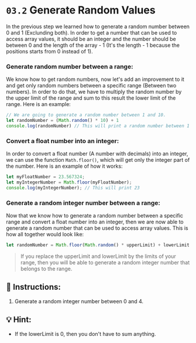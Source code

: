 # `03.2` Generate Random Values

In the previous step we learned how to generate a random number between 0 and 1 (Exclunding both). In order to get a number that can be used to access array values, it should be an integer and the number should be between 0 and the length of the array - 1 (It's the length - 1 because the positions starts from 0 instead of 1).

### Generate random number between a range:

We know how to get random numbers, now let's add an improvement to it and get only random numbers between a specific range (Between two numbers). In order to do that, we have to multiply the random number by the upper limit of the range and sum to this result the lower limit of the range. Here is an example:

```js
// We are going to generate a random number between 1 and 10.
let randomNumber = (Math.random() * 10) + 1
console.log(randomNumber) // This will print a random number between 1 and 10 but with decimals. e.g.: 3.435
```

### Convert a float number into an integer:

In order to convert a float number (A number with decimals) into an integer, we can use the function `Math.floor()`, which will get only the integer part of the number. Here is an example of how it works:

```js
let myFloatNumber = 23.567324;
let myIntegerNumber = Math.floor(myFloatNumber);
console.log(myIntegerNumber); // This will print 23
```

### Generate a random integer number between a range:

Now that we know how to generate a random number between a specific range and convert a float number into an integer, then we are now able to generate a random number that can be used to access array values. This is how all together would look like:

```js
let randomNumber = Math.floor(Math.random() * upperLimit) + lowerLimit
```

> If you replace the upperLimit and lowerLimit by the limits of your range, then you will be able to generate a random integer number that belongs to the range.

## 📝 Instructions:

1. Generate a random integer number between 0 and 4.

## 💡 Hint:

+ If the lowerLimit is 0, then you don't have to sum anything.